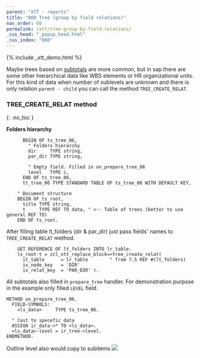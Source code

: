```yaml
---
parent: "XTT - reports"
title: "060 Tree (group by field relations)"
nav_order: 60
permalink: /xtt/tree-group-by-field-relations/
_cus_head: "_popup_head.html"
_cus_index: "060"
---
```


{% include _xtt_demo.html %}

Maybe trees based on [subtotals](../tree-group-by-fields/) are more common, but in sap there are some other hierarchical data like WBS elements or HR organizational units.<br/>
For this kind of data when number of sublevels are unknown and there is only relation `parent - child` you can call the method `TREE_CREATE_RELAT`.

### TREE_CREATE_RELAT method
{: .no_toc }

**Folders hierarchy**
```abap
      BEGIN OF ts_tree_06,
        " Folders hierarchy
        dir     TYPE string,
        par_dir TYPE string,
        
        " Empty field. Filled in on_prepare_tree_06
        level   TYPE i,
      END OF ts_tree_06,
      tt_tree_06 TYPE STANDARD TABLE OF ts_tree_06 WITH DEFAULT KEY,

    " Document structure
    BEGIN OF ts_root,
      title TYPE string,
      t     TYPE REF TO data, " <-- Table of trees (better to use general REF TO)
    END OF ts_root.
```

After filling table lt_folders (dir & par_dir) just pass fields' names to `TREE_CREATE_RELAT` method.
```abap
    GET REFERENCE OF lt_folders INTO lr_table.
    ls_root-t = zcl_xtt_replace_block=>tree_create_relat(
      it_table      = lr_table        " from 7.5 REF #(lt_folders)
      iv_node_key   = 'DIR'
      iv_relat_key  = 'PAR_DIR' ).
```

All subtotals also filled in `prepare_tree` handler. For demonstration purpose in the example only filled `LEVEL` field.
```abap
METHOD on_prepare_tree_06.
  FIELD-SYMBOLS:
    <ls_data>     TYPE ts_tree_06.

  " Cast to specefic data
  ASSIGN ir_data->* TO <ls_data>.
  <ls_data>-level = ir_tree->level.
ENDMETHOD.
```

Outline level also would copy to subitems
![](https://raw.githubusercontent.com/wiki/bizhuka/xtt/img/tree_03.png)